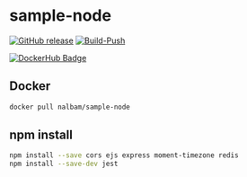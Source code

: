 # sample-node

[![GitHub release](https://img.shields.io/github/release/nalbam/sample-node.svg)](https://github.com/nalbam/sample-node/releases)
[![Build-Push](https://github.com/nalbam/sample-node/actions/workflows/push.yaml/badge.svg)](https://github.com/nalbam/sample-node/actions/workflows/push.yaml)
<!-- [![CircleCI](https://circleci.com/gh/nalbam/sample-node.svg?style=svg)](https://circleci.com/gh/nalbam/sample-node) -->

[![DockerHub Badge](http://dockeri.co/image/nalbam/sample-node)](https://hub.docker.com/r/nalbam/sample-node/)

## Docker

```bash
docker pull nalbam/sample-node
```

## npm install

```bash
npm install --save cors ejs express moment-timezone redis
npm install --save-dev jest
```
